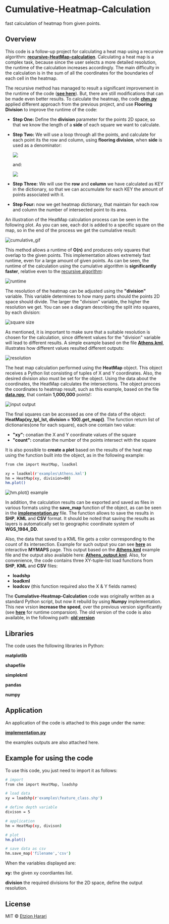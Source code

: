 # Cumulative-Heatmap-Calculation
fast calculation of heatmap from given points.

## Overview
This code is a follow-up project for calculating a heat map using a recursive algorithm: [**recursive-HeatMap-calculation**](https://github.com/EtzionR/recursive-HeatMap-calculation). Calculating a heat map is a complex task, because since the user selects a more detailed resolution, the runtime of the calculation increases accordingly. The main difficulty in the calculation is in the sum of all the coordinates for the boundaries of each cell in the heatmap. 

The recursive method has managed to result a significant improvement in the runtime of the code ([**see here**](https://github.com/EtzionR/recursive-HeatMap-calculation/blob/master/Pictures/compare.png)). But, there are still modifications that can be made even better results. To calculate the heatmap, the code [**chm.py**]( https://github.com/EtzionR/cumulative-HeatMap-calculation/blob/master/chm.py) applied different approach from the previous project, and use **Flooring Division** to improve the runtime of the code:

-	**Step One:** Define the **division** parameter for the points 2D space, so that we know the length of a **side** of each square we want to calculate.
-	**Step Two:** We will use a loop through all the points, and calculate for each point its the row and column, using **flooring division**, when **side** is used as a denominator:

    <img src="https://render.githubusercontent.com/render/math?math=col_{i} = {(x_{i}-min(x))//side}">
    
    and: 
    
    <img src="https://render.githubusercontent.com/render/math?math=row_{i} = {(y_{i}-min(y))//side}">
    
-	**Step Three:** We will use the **row** and **column** we have calculated as KEY in the dictionary, so that we can accumulate for each KEY the amount of points associated with it.
-	**Step Four:** now we get heatmap dictionary, that maintain for each row and column the number of intersected point to its area.

An illustration of the HeatMap calculation process can be seen in the following plot. As you can see, each dot is added to a specific square on the map, so in the end of the process we get the cumulative result:

![cumulative_gif](https://github.com/EtzionR/cumulative-heatmap-calculation/blob/main/Pictures/cum_.gif)

This method allows a runtime of **O(n)** and produces only squares that overlap to the given points. This implementation allows extremely fast runtime, even for a large amount of given points. As can be seen, the runtime of the calculation using the cumulative algorithm is **significantly faster**, relative even to the [recursive algorithm]((https://github.com/EtzionR/recursive-HeatMap-calculation)):

![runtime](https://github.com/EtzionR/cumulative-heatmap-calculation/blob/main/Pictures/compare_.png)

The resolution of the heatmap can be adjusted using the **"division"** variable. This variable determines to how many parts should the points 2D space should divide. The larger the "division" variable, the higher the resolution we get. You can see a diagram describing the split into squares, by each division:

![square size](https://github.com/EtzionR/cumulative-heatmap-calculation/blob/main/Pictures/square_divisions.gif)

As mentioned, it is important to make sure that a suitable resolution is chosen for the calculation, since different values for the "division" variable will lead to different results. A simple example based on the file [**Athens.kml**](https://github.com/EtzionR/cumulative-heatmap-calculation/blob/main/examples/Athens.kml), illustrates how different values resulted different outputs:

![resolution](https://github.com/EtzionR/cumulative-heatmap-calculation/blob/main/Pictures/athena_resolution.gif)

The heat map calculation performed using the **HeatMap** object. This object receives a Python list consisting of tuples of X and Y coordinates. Also, the desired division also must be set for the object. Using the data about the coordinates, the HeatMap calculates the intersections. The object procces the coordinates to heatmap result, such as this example, based on the file [**data.npy**](https://github.com/EtzionR/cumulative-heatmap-calculation/blob/main/examples/data.npy), that contain **1,000,000** points!:

![input output](https://github.com/EtzionR/cumulative-heatmap-calculation/blob/main/Pictures/process.png)

The final squares can be accessed as one of the data of the object: **HeatMap(xy_tpl_lst, division = 100).get_map()**. The function return list of dictionaries(one for each square), each one contain two value:
-	**"xy":** conatian the X and Y coordinate values of the square
-	**"count":** conatian the number of the points intersect with the square

It is also possible to **create a plot** based on the results of the heat map using the function built into the object, as in the following example:
``` sh
from chm import HeatMap, loadkml

xy = loadkml(r'examples\Athens.kml')
hm = HeatMap(xy, division=80)
hm.plot()
```
![hm.plot() example](https://github.com/EtzionR/cumulative-heatmap-calculation/blob/main/Pictures/HeatMap_Output_division%3D80_number_of_points%3D9765.png)

In addition, the calculation results can be exported and saved as files in various formats using the **save_map** function of the object, as can be seen in the [**implementation.py**](https://github.com/EtzionR/cumulative-heatmap-calculation/blob/master/implementation.py) file. The function allows to save the results in **SHP**, **KML** and **CSV** format. It should be noted that saving the results as layers is automatically set to  geographic coordinate system of **WGS_1984_DD**. 

Also, the data that saved to a KML file gets a color corresponding to the count of its intersection. Example for such output you can see [**here**](https://www.google.com/maps/d/viewer?mid=1zAMW79kdV6ZvRfsQWNh6QpkEIt3bBYu0&usp=sharing) as interactive **MYMAPS** page. This output based on the [**Athens.kml**](https://github.com/EtzionR/cumulative-heatmap-calculation/blob/main/examples/Athens.kml) example file and the output also available here: [**Athens_output.kml**](https://github.com/EtzionR/cumulative-heatmap-calculation/blob/main/output/Athens_output.kml). Also, for convenience, the code contains three XY-tuple-list load functions from **SHP**, **KML** and **CSV** files:
- **loadshp**
- **loadkml**
- **loadcsv**    (this function required also the X & Y fields names)

The **Cumulative-Heatmap-Calculation** code was originally written as a standard Python script, but now it rebuild by using **Numpy** implementation. This new vrsion **increase the speed**, over the previous version significantly (see [**here**](https://github.com/EtzionR/cumulative-heatmap-calculation/blob/main/Pictures/compare_.png) for runtime comparsion). The old version of the code is also available, in the following path: [**old version**](https://github.com/EtzionR/cumulative-heatmap-calculation/blob/main/old_version/cumulative_heatmap.py)

## Libraries
The code uses the following libraries in Python:

**matplotlib**

**shapefile**

**simplekml**

**pandas**

**numpy**

## Application
An application of the code is attached to this page under the name: 

[**implementation.py**](https://github.com/EtzionR/cumulative-heatmap-calculation/blob/master/implementation.py)

the examples outputs are also attached here.

## Example for using the code
To use this code, you just need to import it as follows:
``` sh
# import
from chm import HeatMap, loadshp

# load data
xy = loadshp(r'examples\feature_class.shp')

# define depth variable
divison = 5

# application
hm = HeatMap(xy, divison)

# plot
hm.plot()

# save data as csv
hm.save_map('filename','csv')
```

When the variables displayed are:

**xy:** the given xy coordiantes list.

**division** the required divisions for the 2D space, define the output resolution.


## License
MIT © [Etzion Harari](https://github.com/EtzionR)
